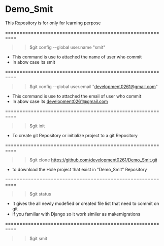 # Demo_Smit
This Repository is for only for learning perpose 

==========================================================
>> $git config --global user.name "smit"
- This command is use to attached the name of user who 
   commit
- In abow case its smit

==========================================================
>> $git config --global user.email "development0261@gmail.com"
- This command is use to attached the email of user who 
   commit
- In abow case its development0261@gmail.com

==========================================================
>> $git init
- To create git Repository or initialize project to a git Repository

==========================================================
>> $git clone https://github.com/development0261/Demo_Smit.git
- to download the Hole project that exist in "Demo_Smit" Repository

==========================================================
>> $git status
- It gives the all newly modefied or created file list 
   that need to commit on git
- if you familiar with Django so it work similer as 
   makemigrations

==========================================================
>> $git smit

